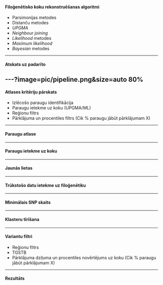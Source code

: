 #### Filoģenētisko koku rekonstruēšanas algoritmi
* Parsimonijas metodes
* Distanču metodes
 * *UPGMA*
 * *Neighbour joining*
* *Likelihood* metodes
 * *Maximum likelihood*
* *Bayesian* metodes
---
#### Atskats uz padarīto
---?image=pic/pipeline.png&size=auto 80%
---
#### Atlases kritēriju pārskats
 * Izlēcošo paraugu identifikācija
 * Paraugu ietekme uz koku (UPGMA/ML)
 * Reģionu filtrs
 * Pārklājuma un procentiles filtrs (Cik % paraugu jābūt pārklājumam X)

---
#### Paraugu atlase
---
#### Paraugu ietekme uz koku
---
#### Jaunās lietas
---
#### Trūkstošo datu ietekme uz filoģenētiku
---
#### Minimālais SNP skaits
---
#### Klasteru tīrīšana
---
#### Variantu filtri
* Reģionu filtrs
 * TGSTB
* Pārklājuma dziļuma un procentiles novērtējums uz koku (Cik % paraugu jābūt pārklājumam X)
---
#### Rezultāts
